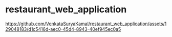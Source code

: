 # restaurant_web_application


https://github.com/VenkataSuryaKamal/restaurant_web_application/assets/129048183/d1c5416d-aec0-45d4-8943-40ef945ec0a5

